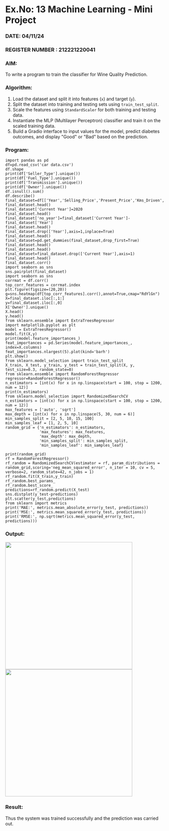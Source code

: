# Ex.No: 13 Machine Learning - Mini Project  
### DATE: 04/11/24                                                                           
### REGISTER NUMBER : 212221220041
### AIM: 
To write a program to train the classifier for Wine Quality Prediction.
###  Algorithm:
1. Load the dataset and split it into features (`x`) and target (`y`).
2. Split the dataset into training and testing sets using `train_test_split`.
3. Scale the features using `StandardScaler` for both training and testing data.
4. Instantiate the MLP (Multilayer Perceptron) classifier and train it on the scaled training data.
5. Build a Gradio interface to input values for the model, predict diabetes outcomes, and display "Good" or "Bad" based on the prediction.

### Program:
```
import pandas as pd
df=pd.read_csv('car data.csv')
df.shape
print(df['Seller_Type'].unique())
print(df['Fuel_Type'].unique())
print(df['Transmission'].unique())
print(df['Owner'].unique())
df.isnull().sum()
df.describe()
final_dataset=df[['Year','Selling_Price','Present_Price','Kms_Driven','Fuel_Type','Seller_Type','Transmission','Owner']]
final_dataset.head()
final_dataset['Current Year']=2020
final_dataset.head()
final_dataset['no_year']=final_dataset['Current Year']- final_dataset['Year']
final_dataset.head()
final_dataset.drop(['Year'],axis=1,inplace=True)
final_dataset.head()
final_dataset=pd.get_dummies(final_dataset,drop_first=True)
final_dataset.head()
final_dataset.head()
final_dataset=final_dataset.drop(['Current Year'],axis=1)
final_dataset.head()
final_dataset.corr()
import seaborn as sns
sns.pairplot(final_dataset)
import seaborn as sns
corrmat = df.corr()
top_corr_features = corrmat.index
plt.figure(figsize=(20,20))
g=sns.heatmap(df[top_corr_features].corr(),annot=True,cmap="RdYlGn")
X=final_dataset.iloc[:,1:]
y=final_dataset.iloc[:,0]
X['Owner'].unique()
X.head()
y.head()
from sklearn.ensemble import ExtraTreesRegressor
import matplotlib.pyplot as plt
model = ExtraTreesRegressor()
model.fit(X,y)
print(model.feature_importances_)
feat_importances = pd.Series(model.feature_importances_, index=X.columns)
feat_importances.nlargest(5).plot(kind='barh')
plt.show()
from sklearn.model_selection import train_test_split
X_train, X_test, y_train, y_test = train_test_split(X, y, test_size=0.3, random_state=0)
from sklearn.ensemble import RandomForestRegressor
regressor=RandomForestRegressor()
n_estimators = [int(x) for x in np.linspace(start = 100, stop = 1200, num = 12)]
print(n_estimators)
from sklearn.model_selection import RandomizedSearchCV
n_estimators = [int(x) for x in np.linspace(start = 100, stop = 1200, num = 12)]
max_features = ['auto', 'sqrt']
max_depth = [int(x) for x in np.linspace(5, 30, num = 6)]
min_samples_split = [2, 5, 10, 15, 100]
min_samples_leaf = [1, 2, 5, 10]
random_grid = {'n_estimators': n_estimators,
               'max_features': max_features,
               'max_depth': max_depth,
               'min_samples_split': min_samples_split,
               'min_samples_leaf': min_samples_leaf}

print(random_grid)
rf = RandomForestRegressor()
rf_random = RandomizedSearchCV(estimator = rf, param_distributions = random_grid,scoring='neg_mean_squared_error', n_iter = 10, cv = 5, verbose=2, random_state=42, n_jobs = 1)
rf_random.fit(X_train,y_train)
rf_random.best_params_
rf_random.best_score_
predictions=rf_random.predict(X_test)
sns.distplot(y_test-predictions)
plt.scatter(y_test,predictions)
from sklearn import metrics
print('MAE:', metrics.mean_absolute_error(y_test, predictions))
print('MSE:', metrics.mean_squared_error(y_test, predictions))
print('RMSE:', np.sqrt(metrics.mean_squared_error(y_test, predictions)))
```

### Output:
<img src="https://github.com/user-attachments/assets/c885b031-38f5-4861-9a35-08f1c8e43464" height=400>
<img src="https://github.com/user-attachments/assets/4cc8a4f8-7071-4dbb-acc7-db1f22af06d8" height=400>


### Result:
Thus the system was trained successfully and the prediction was carried out.

